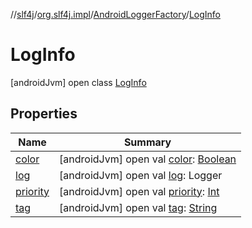 //[slf4j](../../../index.md)/[org.slf4j.impl](../../index.md)/[AndroidLoggerFactory](../index.md)/[LogInfo](index.md)



# LogInfo  
 [androidJvm] open class [LogInfo](index.md)   


## Properties  
  
|  Name|  Summary| 
|---|---|
| <a name="org.slf4j.impl/AndroidLoggerFactory.LogInfo/color/#/PointingToDeclaration/"></a>[color](color.md)| <a name="org.slf4j.impl/AndroidLoggerFactory.LogInfo/color/#/PointingToDeclaration/"></a> [androidJvm] open val [color](color.md): [Boolean](https://kotlinlang.org/api/latest/jvm/stdlib/kotlin/-boolean/index.html)   <br>
| <a name="org.slf4j.impl/AndroidLoggerFactory.LogInfo/log/#/PointingToDeclaration/"></a>[log](log.md)| <a name="org.slf4j.impl/AndroidLoggerFactory.LogInfo/log/#/PointingToDeclaration/"></a> [androidJvm] open val [log](log.md): Logger   <br>
| <a name="org.slf4j.impl/AndroidLoggerFactory.LogInfo/priority/#/PointingToDeclaration/"></a>[priority](priority.md)| <a name="org.slf4j.impl/AndroidLoggerFactory.LogInfo/priority/#/PointingToDeclaration/"></a> [androidJvm] open val [priority](priority.md): [Int](https://kotlinlang.org/api/latest/jvm/stdlib/kotlin/-int/index.html)   <br>
| <a name="org.slf4j.impl/AndroidLoggerFactory.LogInfo/tag/#/PointingToDeclaration/"></a>[tag](tag.md)| <a name="org.slf4j.impl/AndroidLoggerFactory.LogInfo/tag/#/PointingToDeclaration/"></a> [androidJvm] open val [tag](tag.md): [String](https://developer.android.com/reference/kotlin/java/lang/String.html)   <br>

